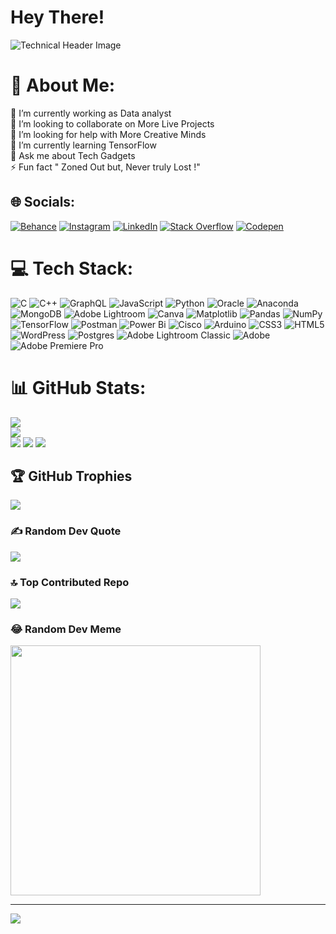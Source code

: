 # Hey There! 
![Technical Header Image](https://github.com/VEDAANT711/VEDAANT711/blob/main/GIT.png?raw=true)

# 💫 About Me:
🔭 I’m currently working as Data analyst<br>👯 I’m looking to collaborate on More Live Projects<br>🤝 I’m looking for help with More Creative Minds<br>🌱 I’m currently learning TensorFlow<br>💬 Ask me about Tech Gadgets<br>⚡ Fun fact " Zoned Out but, Never truly Lost !"


## 🌐 Socials:
[![Behance](https://img.shields.io/badge/Behance-1769ff?logo=behance&logoColor=white)](https://behance.net/vedantgaikwad) [![Instagram](https://img.shields.io/badge/Instagram-%23E4405F.svg?logo=Instagram&logoColor=white)](https://instagram.com/Vedaant07) [![LinkedIn](https://img.shields.io/badge/LinkedIn-%230077B5.svg?logo=linkedin&logoColor=white)](https://linkedin.com/in/vedantgaikwad7) [![Stack Overflow](https://img.shields.io/badge/-Stackoverflow-FE7A16?logo=stack-overflow&logoColor=white)](https://stackoverflow.com/users/24815781) [![Codepen](https://img.shields.io/badge/Codepen-000000?style=for-the-badge&logo=codepen&logoColor=white)](https://codepen.io/Vedant-Gaikwad-the-animator) 

# 💻 Tech Stack:
![C](https://img.shields.io/badge/c-%2300599C.svg?style=plastic&logo=c&logoColor=white) ![C++](https://img.shields.io/badge/c++-%2300599C.svg?style=plastic&logo=c%2B%2B&logoColor=white) ![GraphQL](https://img.shields.io/badge/-GraphQL-E10098?style=plastic&logo=graphql&logoColor=white) ![JavaScript](https://img.shields.io/badge/javascript-%23323330.svg?style=plastic&logo=javascript&logoColor=%23F7DF1E) ![Python](https://img.shields.io/badge/python-3670A0?style=plastic&logo=python&logoColor=ffdd54) ![Oracle](https://img.shields.io/badge/Oracle-F80000?style=plastic&logo=oracle&logoColor=white) ![Anaconda](https://img.shields.io/badge/Anaconda-%2344A833.svg?style=plastic&logo=anaconda&logoColor=white) ![MongoDB](https://img.shields.io/badge/MongoDB-%234ea94b.svg?style=plastic&logo=mongodb&logoColor=white) ![Adobe Lightroom](https://img.shields.io/badge/Adobe%20Lightroom-31A8FF.svg?style=plastic&logo=Adobe%20Lightroom&logoColor=white) ![Canva](https://img.shields.io/badge/Canva-%2300C4CC.svg?style=plastic&logo=Canva&logoColor=white) ![Matplotlib](https://img.shields.io/badge/Matplotlib-%23ffffff.svg?style=plastic&logo=Matplotlib&logoColor=black) ![Pandas](https://img.shields.io/badge/pandas-%23150458.svg?style=plastic&logo=pandas&logoColor=white) ![NumPy](https://img.shields.io/badge/numpy-%23013243.svg?style=plastic&logo=numpy&logoColor=white) ![TensorFlow](https://img.shields.io/badge/TensorFlow-%23FF6F00.svg?style=plastic&logo=TensorFlow&logoColor=white) ![Postman](https://img.shields.io/badge/Postman-FF6C37?style=plastic&logo=postman&logoColor=white) ![Power Bi](https://img.shields.io/badge/power_bi-F2C811?style=plastic&logo=powerbi&logoColor=black) ![Cisco](https://img.shields.io/badge/cisco-%23049fd9.svg?style=plastic&logo=cisco&logoColor=black) ![Arduino](https://img.shields.io/badge/-Arduino-00979D?style=plastic&logo=Arduino&logoColor=white) ![CSS3](https://img.shields.io/badge/css3-%231572B6.svg?style=plastic&logo=css3&logoColor=white) ![HTML5](https://img.shields.io/badge/html5-%23E34F26.svg?style=plastic&logo=html5&logoColor=white) ![WordPress](https://img.shields.io/badge/WordPress-%23117AC9.svg?style=plastic&logo=WordPress&logoColor=white) ![Postgres](https://img.shields.io/badge/postgres-%23316192.svg?style=plastic&logo=postgresql&logoColor=white) ![Adobe Lightroom Classic](https://img.shields.io/badge/Adobe%20Lightroom%20Classic-31A8FF.svg?style=plastic&logo=Adobe%20Lightroom%20Classic&logoColor=white) ![Adobe](https://img.shields.io/badge/adobe-%23FF0000.svg?style=plastic&logo=adobe&logoColor=white) ![Adobe Premiere Pro](https://img.shields.io/badge/Adobe%20Premiere%20Pro-9999FF.svg?style=plastic&logo=Adobe%20Premiere%20Pro&logoColor=white)
# 📊 GitHub Stats:
![](https://github-readme-stats.vercel.app/api?username=VEDAANT711&theme=dark&hide_border=true&include_all_commits=true&count_private=true)<br/>
![](https://github-readme-streak-stats.herokuapp.com/?user=VEDAANT711&theme=dark&hide_border=true)<br/>
![](https://github-readme-stats.vercel.app/api/top-langs/?username=VEDAANT711&theme=dark&hide_border=true&include_all_commits=true&count_private=true&layout=compact)
[![](https://visitcount.itsvg.in/api?id=vedant711&label=Profile%20Views&icon=1&pretty=true)](https://visitcount.itsvg.in)
[![](https://visitcount.itsvg.in/api?id=vedant711&label=Profile%20Views&icon=1&pretty=true)](https://visitcount.itsvg.in)

## 🏆 GitHub Trophies
![](https://github-profile-trophy.vercel.app/?username=VEDAANT711&theme=onedark&no-frame=false&no-bg=false&margin-w=4)

### ✍️ Random Dev Quote
![](https://quotes-github-readme.vercel.app/api?type=vetical&theme=tokyonight)

### 🔝 Top Contributed Repo
![](https://github-contributor-stats.vercel.app/api?username=VEDAANT711&limit=5&theme=dark&combine_all_yearly_contributions=true)

### 😂 Random Dev Meme
<img src='https://randommeme-five.vercel.app/!(https://github.com/VEDAANT711/VEDAANT711/assets/89693173/52b9670a-161f-4d18-b6a5-ae8b94793e28)
' style="height: 400px;"/>


---
[![](https://visitcount.itsvg.in/api?id=VEDAANT711&icon=2&color=0)](https://visitcount.itsvg.in)

